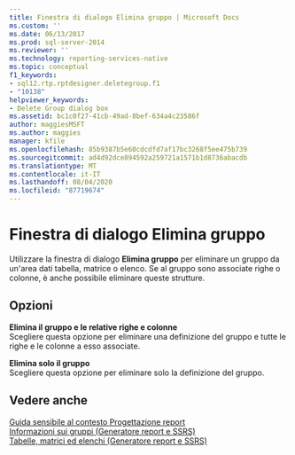 ```yaml
---
title: Finestra di dialogo Elimina gruppo | Microsoft Docs
ms.custom: ''
ms.date: 06/13/2017
ms.prod: sql-server-2014
ms.reviewer: ''
ms.technology: reporting-services-native
ms.topic: conceptual
f1_keywords:
- sql12.rtp.rptdesigner.deletegroup.f1
- "10138"
helpviewer_keywords:
- Delete Group dialog box
ms.assetid: bc1c0f27-41cb-49ad-8bef-634a4c23586f
author: maggiesMSFT
ms.author: maggies
manager: kfile
ms.openlocfilehash: 85b9387b5e60cdcdfd7af17bc3268f5ee475b739
ms.sourcegitcommit: ad4d92dce894592a259721a1571b1d8736abacdb
ms.translationtype: MT
ms.contentlocale: it-IT
ms.lasthandoff: 08/04/2020
ms.locfileid: "87719674"
---
```

# <a name="delete-group-dialog-box"></a>Finestra di dialogo Elimina gruppo
  Utilizzare la finestra di dialogo **Elimina gruppo** per eliminare un gruppo da un'area dati tabella, matrice o elenco. Se al gruppo sono associate righe o colonne, è anche possibile eliminare queste strutture.  
  
## <a name="options"></a>Opzioni  
 **Elimina il gruppo e le relative righe e colonne**  
 Scegliere questa opzione per eliminare una definizione del gruppo e tutte le righe e le colonne a esso associate.  
  
 **Elimina solo il gruppo**  
 Scegliere questa opzione per eliminare solo la definizione del gruppo.  
  
## <a name="see-also"></a>Vedere anche  
 [Guida sensibile al contesto Progettazione report](tools/report-designer-f1-help.md)   
 [Informazioni sui gruppi &#40;Generatore report e SSRS&#41;](report-design/understanding-groups-report-builder-and-ssrs.md)   
 [Tabelle, matrici ed elenchi &#40;Generatore report e SSRS&#41;](report-design/create-invoices-and-forms-with-lists-report-builder-and-ssrs.md)  
  
  
